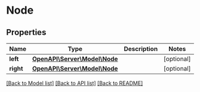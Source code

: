 # Node

## Properties
Name | Type | Description | Notes
------------ | ------------- | ------------- | -------------
**left** | [**OpenAPI\Server\Model\Node**](Node.md) |  | [optional] 
**right** | [**OpenAPI\Server\Model\Node**](Node.md) |  | [optional] 

[[Back to Model list]](../README.md#documentation-for-models) [[Back to API list]](../README.md#documentation-for-api-endpoints) [[Back to README]](../README.md)


